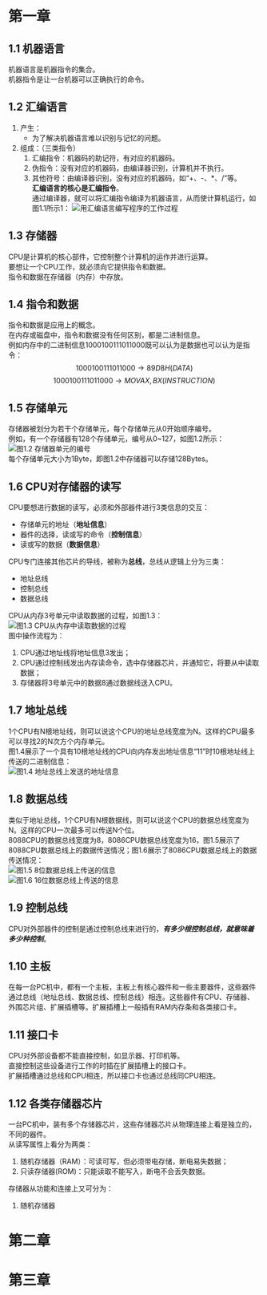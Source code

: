 # 第一章  
## 1.1 机器语言  
机器语言是机器指令的集合。  
机器指令是让一台机器可以正确执行的命令。  
## 1.2 汇编语言
1. 产生：
    - 为了解决机器语言难以识别与记忆的问题。  
3. 组成：（三类指令）  
    1. 汇编指令：机器码的助记符，有对应的机器码。  
    2. 伪指令：没有对应的机器码，由编译器识别，计算机并不执行。  
    3. 其他符号：由编译器识别，没有对应的机器码，如“+、-、\*、/”等。  
    **汇编语言的核心是汇编指令**。  
通过编译器，就可以将汇编指令编译为机器语言，从而使计算机运行，如图1.1所示1：
![用汇编语言编写程序的工作过程](./images/1_1.png)

## 1.3 存储器
CPU是计算机的核心部件，它控制整个计算机的运作并进行运算。  
要想让一个CPU工作，就必须向它提供指令和数据。  
指令和数据在存储器（内存）中存放。  

## 1.4 指令和数据
指令和数据是应用上的概念。  
在内存或磁盘中，指令和数据没有任何区别，都是二进制信息。  
例如内存中的二进制信息1000100111011000既可以认为是数据也可以认为是指令：  
$${1000100111011000 \rightarrow 89D8H (DATA)}$$
$${1000100111011000 \rightarrow MOV AX, BX (INSTRUCTION)}$$  

## 1.5 存储单元
存储器被划分为若干个存储单元，每个存储单元从0开始顺序编号。  
例如，有一个存储器有128个存储单元，编号从0~127，如图1.2所示：  
![图1.2 存储器单元的编号](./images/1_2.png)  
每个存储单元大小为1Byte，即图1.2中存储器可以存储128Bytes。  

## 1.6 CPU对存储器的读写
CPU要想进行数据的读写，必须和外部器件进行3类信息的交互：
- 存储单元的地址（**地址信息**）
- 器件的选择，读或写的命令（**控制信息**）
- 读或写的数据（**数据信息**）  

CPU专门连接其他芯片的导线，被称为**总线**，总线从逻辑上分为三类：
- 地址总线
- 控制总线
- 数据总线

CPU从内存3号单元中读取数据的过程，如图1.3：  
![图1.3 CPU从内存中读取数据的过程](images/1_3.png)  
图中操作流程为：
1. CPU通过地址线将地址信息3发出；
2. CPU通过控制线发出内存读命令，选中存储器芯片，并通知它，将要从中读取数据；
3. 存储器将3号单元中的数据8通过数据线送入CPU。

## 1.7 地址总线
1个CPU有N根地址线，则可以说这个CPU的地址总线宽度为N。这样的CPU最多可以寻找2的N次方个内存单元。  
图1.4展示了一个具有10根地址线的CPU向内存发出地址信息“11”时10根地址线上传送的二进制信息：  
![图1.4 地址总线上发送的地址信息](images/1_4.png)  

## 1.8 数据总线
类似于地址总线，1个CPU有N根数据线，则可以说这个CPU的数据总线宽度为N。这样的CPU一次最多可以传送N个位。  
8088CPU的数据总线宽度为8，8086CPU数据总线宽度为16，图1.5展示了8088CPU数据总线上的数据传送情况；图1.6展示了8086CPU数据总线上的数据传送情况：  
![图1.5 8位数据总线上传送的信息](images/1_5.png)  
![图1.6 16位数据总线上传送的信息](images/1_6.png)  

## 1.9 控制总线
CPU对外部器件的控制是通过控制总线来进行的，***有多少根控制总线，就意味着多少种控制***。  

## 1.10 主板
在每一台PC机中，都有一个主板，主板上有核心器件和一些主要器件，这些器件通过总线（地址总线、数据总线、控制总线）相连。这些器件有CPU、存储器、外围芯片组、扩展插槽等。扩展插槽上一般插有RAM内存条和各类接口卡。  

## 1.11 接口卡
CPU对外部设备都不能直接控制，如显示器、打印机等。  
直接控制这些设备进行工作的时插在扩展插槽上的接口卡。  
扩展插槽通过总线和CPU相连，所以接口卡也通过总线同CPU相连。

## 1.12 各类存储器芯片
一台PC机中，装有多个存储器芯片，这些存储器芯片从物理连接上看是独立的，不同的器件。  
从读写属性上看分为两类：
1. 随机存储器（RAM）：可读可写，但必须带电存储，断电易失数据；
2. 只读存储器(ROM)：只能读取不能写入，断电不会丢失数据。

存储器从功能和连接上又可分为：
1. 随机存储器



# 第二章
# 第三章
